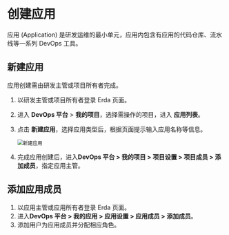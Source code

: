 # 创建应用

应用 (Application) 是研发运维的最小单元，应用内包含有应用的代码仓库、流水线等一系列 DevOps 工具。



## 新建应用

应用创建需由研发主管或项目所有者完成。

1. 以研发主管或项目所有者登录 Erda 页面。

2. 进入 **DevOps 平台** > **我的项目**，选择需操作的项目，进入 **应用列表**。

3. 点击 **新建应用**，选择应用类型后，根据页面提示输入应用名称等信息。

   <img src="http://terminus-paas.oss-cn-hangzhou.aliyuncs.com/paas-doc/2021/07/01/6e27493e-a4e1-4364-908f-590264eb148d.png" alt="新建应用" style="zoom:80%;" />

4. 完成应用创建后，进入**DevOps 平台 > 我的项目 > 项目设置 > 项目成员 > 添加成员**，指定应用主管。



## 添加应用成员

1. 以应用主管或应用所有者登录 Erda 页面。
2. 进入**DevOps 平台 > 我的应用 > 应用设置 > 应用成员 > 添加成员**。
3. 添加用户为应用成员并分配相应角色。

